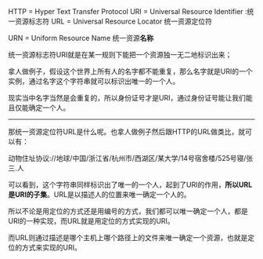 HTTP = Hyper Text Transfer Protocol
URI = Universal Resource Identifier :统一资源标志符
URL = Universal Resource Locator 统一资源定位符

URN = Uniform Resource Name 统一资源**名称**

统一资源标志符URI就是在某一规则下能把一个资源独一无二地标识出来；

拿人做例子，假设这个世界上所有人的名字都不能重复，那么名字就是URI的一个实例，通过名字这个字符串就可以标识出唯一的一个人。

现实当中名字当然是会重复的，所以身份证号才是URI，通过身份证号能让我们能且仅能确定一个人。

***

那统一资源定位符URL是什么呢。也拿人做例子然后跟HTTP的URL做类比，就可以有：

动物住址协议://地球/中国/浙江省/杭州市/西湖区/某大学/14号宿舍楼/525号寝/张三.人

可以看到，这个字符串同样标识出了唯一的一个人，起到了URI的作用，**所以URL是URI的子集**。URL是以描述人的位置来唯一确定一个人的。



所以不论是用定位的方式还是用编号的方式，我们都可以唯一确定一个人，都是URl的一种实现，而URL就是用定位的方式实现的URI。

而URL则通过描述是哪个主机上哪个路径上的文件来唯一确定一个资源，也就是定位的方式来实现的URI。